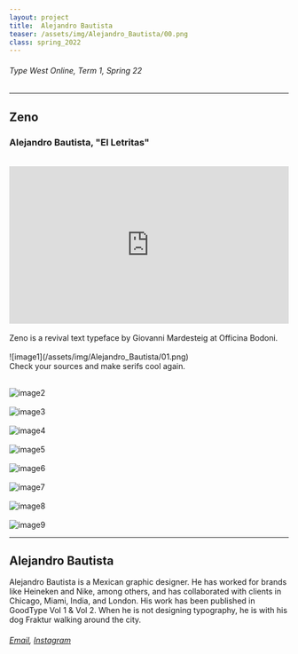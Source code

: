 ```yaml
---
layout: project
title:  Alejandro Bautista
teaser: /assets/img/Alejandro_Bautista/00.png
class: spring_2022
---
```

###### Type West Online, Term 1, Spring 22 ######
---
## Zeno ##
### Alejandro Bautista, "El Letritas" ###
<br>
<div style="padding:56.25% 0 0 0;position:relative;"><iframe src="https://player.vimeo.com/video/715823668?h=403492764b&amp;badge=0&amp;autopause=0&amp;player_id=0&amp;app_id=58479" frameborder="0" allow="autoplay; fullscreen; picture-in-picture" allowfullscreen style="position:absolute;top:0;left:0;width:100%;height:100%;" title="Alejandro Bautista, Zeno"></iframe></div><script src="https://player.vimeo.com/api/player.js"></script>
<br>
Zeno is a revival text typeface by Giovanni Mardesteig at Officina Bodoni.
<br><br>
![image1](/assets/img/Alejandro_Bautista/01.png)
<br>
Check your sources and make serifs cool again.
<br><br>

![image2](/assets/img/Alejandro_Bautista/02.png)
<br><br>
![image3](/assets/img/Alejandro_Bautista/03.png)
<br><br>
![image4](/assets/img/Alejandro_Bautista/04.png)
<br><br>
![image5](/assets/img/Alejandro_Bautista/05.png)
<br><br>
![image6](/assets/img/Alejandro_Bautista/06.png)
<br><br>
![image7](/assets/img/Alejandro_Bautista/07.png)
<br><br>
![image8](/assets/img/Alejandro_Bautista/08.png)
<br><br>
![image9](/assets/img/Alejandro_Bautista/09.png)

---
## Alejandro Bautista ##
Alejandro Bautista is a Mexican graphic designer. He has worked for brands like Heineken and Nike, among others, and has collaborated with clients in Chicago, Miami, India, and London. His work has been published in GoodType Vol 1 & Vol 2. When he is not designing typography, he is with his dog Fraktur walking around the city.
<br>
###### [Email](mailto:tienesbonitaletra@gmail.com), [Instagram](https://www.instagram.com/el_letritas/) ######
